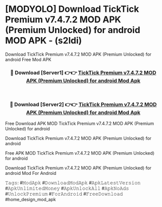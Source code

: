 # [MODYOLO] Download TickTick Premium v7.4.7.2 MOD APK (Premium Unlocked) for android MOD APK - (s2ldi)
Download TickTick Premium v7.4.7.2 MOD APK (Premium Unlocked) for android Free Mod APK

<div align="center">
<h3>🔴 Download [Server1] 👉👉 <a href="https://apk-comot.site?title=TickTick_Premium_v7.4.7.2_MOD_APK_(Premium_Unlocked)_for_android">TickTick Premium v7.4.7.2 MOD APK (Premium Unlocked) for android Mod Apk</a></h3><br>

<h3>🔴 Download [Server2] 👉👉 <a href="https://apk-comot.site?title=TickTick_Premium_v7.4.7.2_MOD_APK_(Premium_Unlocked)_for_android">TickTick Premium v7.4.7.2 MOD APK (Premium Unlocked) for android Mod Apk</a></h3>
</div>


Free Download APK MOD TickTick Premium v7.4.7.2 MOD APK (Premium Unlocked) for android

Download TickTick Premium v7.4.7.2 MOD APK (Premium Unlocked) for android 

Free APK MOD TickTick Premium v7.4.7.2 MOD APK (Premium Unlocked) for android 

Download TickTick Premium v7.4.7.2 MOD APK (Premium Unlocked) for android Mod For Android

𝚃𝚊𝚐𝚜: #𝙼𝚘𝚍𝙰𝚙𝚔 #𝙳𝚘𝚠𝚗𝚕𝚘𝚊𝚍𝙼𝚘𝚍𝙰𝚙𝚔 #𝙰𝚙𝚔𝙻𝚊𝚝𝚎𝚜𝚝𝚅𝚎𝚛𝚜𝚒𝚘𝚗 #𝙰𝚙𝚔𝚄𝚗𝚕𝚒𝚖𝚒𝚝𝚎𝚍𝙼𝚘𝚗𝚎𝚢 #𝙰𝚙𝚔𝚄𝚗𝚕𝚘𝚌𝚔𝙰𝚕𝚕 #𝙰𝚙𝚔𝙽𝚘𝙰𝚍𝚜 #𝚄𝚗𝚕𝚘𝚌𝚔𝙿𝚛𝚎𝚖𝚒𝚞𝚖 #𝙵𝚘𝚛𝙰𝚗𝚍𝚛𝚘𝚒𝚍 #𝙵𝚛𝚎𝚎𝙳𝚘𝚠𝚗𝚕𝚘𝚊𝚍 #home_design_mod_apk